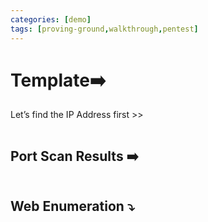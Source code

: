 ```yaml
---
categories: [demo]
tags: [proving-ground,walkthrough,pentest]
---
```

# Template➡️

Let’s find the IP Address first >>

```bash

```

## Port Scan Results ➡️

```bash

```

## Web Enumeration ⤵️